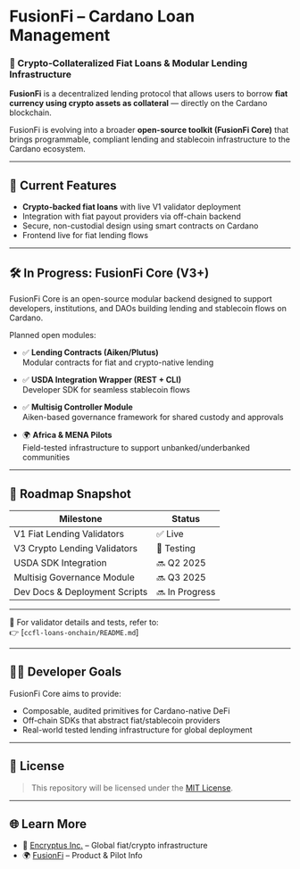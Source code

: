 # FusionFi – Cardano Loan Management

### 💸 Crypto-Collateralized Fiat Loans & Modular Lending Infrastructure

**FusionFi** is a decentralized lending protocol that allows users to borrow **fiat currency using crypto assets as collateral** — directly on the Cardano blockchain.

FusionFi is evolving into a broader **open-source toolkit (FusionFi Core)** that brings programmable, compliant lending and stablecoin infrastructure to the Cardano ecosystem.

---

## 🔄 Current Features

- **Crypto-backed fiat loans** with live V1 validator deployment  
- Integration with fiat payout providers via off-chain backend  
- Secure, non-custodial design using smart contracts on Cardano  
- Frontend live for fiat lending flows

---

## 🛠️ In Progress: FusionFi Core (V3+)

FusionFi Core is an open-source modular backend designed to support developers, institutions, and DAOs building lending and stablecoin flows on Cardano.

Planned open modules:

- ✅ **Lending Contracts (Aiken/Plutus)**  
  Modular contracts for fiat and crypto-native lending

- ✅ **USDA Integration Wrapper (REST + CLI)**  
  Developer SDK for seamless stablecoin flows

- ✅ **Multisig Controller Module**  
  Aiken-based governance framework for shared custody and approvals

- 🌍 **Africa & MENA Pilots**  
  Field-tested infrastructure to support unbanked/underbanked communities

---

## 🚀 Roadmap Snapshot

| Milestone                        | Status        |
|----------------------------------|---------------|
| V1 Fiat Lending Validators       | ✅ Live        |
| V3 Crypto Lending Validators     | 🔄 Testing     |
| USDA SDK Integration             | 🔜 Q2 2025     |
| Multisig Governance Module       | 🔜 Q3 2025     |
| Dev Docs & Deployment Scripts    | 🔜 In Progress |

---

📌 For validator details and tests, refer to:  
👉 [`ccfl-loans-onchain/README.md`]

---

## 🧑‍💻 Developer Goals

FusionFi Core aims to provide:

- Composable, audited primitives for Cardano-native DeFi  
- Off-chain SDKs that abstract fiat/stablecoin providers  
- Real-world tested lending infrastructure for global deployment  

---

## 📖 License

> This repository will be licensed under the [MIT License](./LICENSE).  

---

## 🌐 Learn More

- 🔗 [Encryptus Inc.](https://encryptus.io) – Global fiat/crypto infrastructure  
- 🌍 [FusionFi](https://www.fusionfi.co) – Product & Pilot Info  

